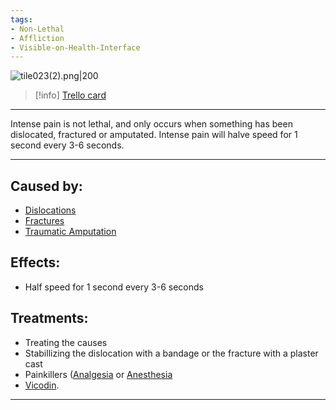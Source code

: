 ```yaml
---
tags:
- Non-Lethal
- Affliction
- Visible-on-Health-Interface
---
```


![tile023(2).png\|200](/Symptoms/Intense%20Pain%20-%20Attachments/6718845db30472d958dd7b01.png)

> [!info] [Trello card](https://trello.com/c/KS8Hwo3q/34-intense-pain)

---

Intense pain is not lethal, and only occurs when something has been dislocated, fractured or amputated. Intense pain will halve speed for 1 second every 3-6 seconds.

---

## Caused by:

- [Dislocations](../Bones/Dislocations.md)
- [Fractures](../Bones/Fractures.md)
- [Traumatic Amputation](../Extremities/Traumatic%20Amputation.md)

## Effects:

- Half speed for 1 second every 3-6 seconds

## Treatments:

- Treating the causes
- Stabillizing the dislocation with a bandage or the fracture with a plaster cast
- Painkillers ([Analgesia](../Torso/Analgesia.md) or [Anesthesia](../Torso/Anesthesia.md)
- [Vicodin](https://i.pinimg.com/736x/6c/ab/cc/6cabccf7f0ebb599cb4fd1dd783877dd.jpg "‌").

---

